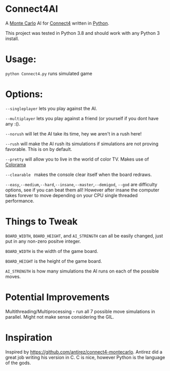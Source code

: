 # Connect4AI
A [Monte Carlo](https://en.wikipedia.org/wiki/Monte_Carlo_method) AI for [Connect4](https://en.wikipedia.org/wiki/Connect_Four) written in [Python](https://python.org). 

This project was tested in Python 3.8 and should work with any Python 3 install.

# Usage:
  ```python Connect4.py``` runs simulated game
  
# Options:
 ``` --singleplayer ``` lets you play against the AI.
 
 ``` --multiplayer ``` lets you play against a friend (or yourself if you dont have any :().

  ``` --norush ``` will let the AI take its time, hey we aren't in a rush here!
  
  ``` --rush ``` will make the AI rush its simulations if simulations are not proving favorable. This is on by default. 
  
  ``` --pretty ``` will allow you to live in the world of color TV. Makes use of [Colorama](https://pypi.org/project/colorama/)
  
  ``` --clearable  ``` makes the console clear itself when the board redraws.
  
  ``` --easy ```,``` --medium ```,``` --hard ```,``` --insane ```,``` --master ```,``` --demigod ```, ```--god``` are difficulty options, see if you can beat them all! However after insane the computer takes forever to move depending on your CPU single threaded performance.

# Things to Tweak
```BOARD_WIDTH```, ```BOARD_HEIGHT```, and ```AI_STRENGTH``` can all be easily changed, just put in any non-zero positve integer.

``` BOARD_WIDTH ``` is the width of the game board.

``` BOARD_HEIGHT ``` is the height of the game board.

``` AI_STRENGTH ``` is how many simulations the AI runs on each of the possible moves.

# Potential Improvements
Multithreading/Multiprocessing - run all 7 possible move simulations in parallel. Might not make sense considering the GIL.
  
# Inspiration
Inspired by https://github.com/antirez/connect4-montecarlo. Antirez did a great job writing his version in C. C is nice, however Python is the language of the gods.

